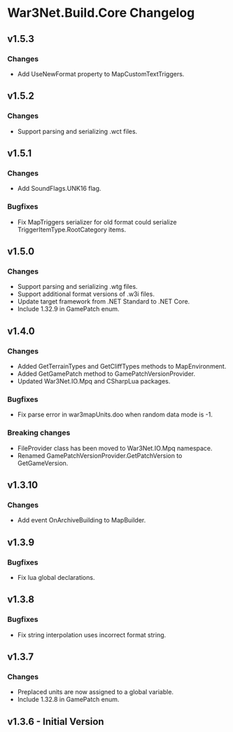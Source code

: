 # War3Net.Build.Core Changelog

## v1.5.3
### Changes
- Add UseNewFormat property to MapCustomTextTriggers.

## v1.5.2
### Changes
- Support parsing and serializing .wct files.

## v1.5.1
### Changes
- Add SoundFlags.UNK16 flag.
### Bugfixes
- Fix MapTriggers serializer for old format could serialize TriggerItemType.RootCategory items.

## v1.5.0
### Changes
- Support parsing and serializing .wtg files.
- Support additional format versions of .w3i files.
- Update target framework from .NET Standard to .NET Core.
- Include 1.32.9 in GamePatch enum.

## v1.4.0
### Changes
- Added GetTerrainTypes and GetCliffTypes methods to MapEnvironment.
- Added GetGamePatch method to GamePatchVersionProvider.
- Updated War3Net.IO.Mpq and CSharpLua packages.
### Bugfixes
- Fix parse error in war3mapUnits.doo when random data mode is -1.
### Breaking changes
- FileProvider class has been moved to War3Net.IO.Mpq namespace.
- Renamed GamePatchVersionProvider.GetPatchVersion to GetGameVersion.

## v1.3.10
### Changes
- Add event OnArchiveBuilding to MapBuilder.

## v1.3.9
### Bugfixes
- Fix lua global declarations.

## v1.3.8
### Bugfixes
- Fix string interpolation uses incorrect format string.

## v1.3.7
### Changes
- Preplaced units are now assigned to a global variable.
- Include 1.32.8 in GamePatch enum.

## v1.3.6 - Initial Version
